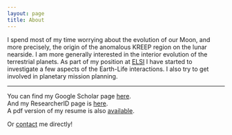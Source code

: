 ```yaml
---
layout: page
title: About
---
```


I spend most of my time worrying about the evolution of our Moon, and more precisely, the origin of
the anomalous KREEP region on the lunar nearside. I am more generally interested in the interior
evolution of the terrestrial planets. As part of my position at [ELSI](http://elsi.jp/en/) I have
started to investigate a few aspects of the Earth-Life interactions. I also try to get involved in
planetary mission planning.

---

You can find my Google Scholar page [here](https://scholar.google.com/citations?user=A2Btyc0AAAAJ).   
And my ResearcherID page is [here](http://researcherid.com/rid/F-8523-2010).  
A pdf version of my resume is also [available](/cv/resumeLaneuville.pdf).   

Or [contact](mailto:mlaneuville@elsi.jp) me directly!
